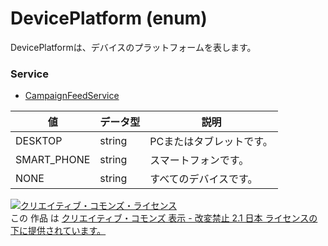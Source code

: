 # DevicePlatform (enum)
DevicePlatformは、デバイスのプラットフォームを表します。
### Service
+ [CampaignFeedService](../services/CampaignFeedService.md)

| 値 | データ型 | 説明 | 
|---|---|---|
| DESKTOP| string| PCまたはタブレットです。 |
| SMART_PHONE| string| スマートフォンです。 |
| NONE| string| すべてのデバイスです。 |
<a rel="license" href="http://creativecommons.org/licenses/by-nd/2.1/jp/"><img alt="クリエイティブ・コモンズ・ライセンス" style="border-width:0" src="https://i.creativecommons.org/l/by-nd/2.1/jp/88x31.png" /></a><br />この 作品 は <a rel="license" href="http://creativecommons.org/licenses/by-nd/2.1/jp/">クリエイティブ・コモンズ 表示 - 改変禁止 2.1 日本 ライセンスの下に提供されています。</a>
